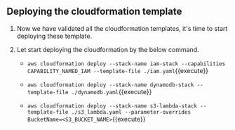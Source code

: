 ## Deploying the cloudformation template

1. Now we have validated all the cloudformation templates, it's time to start deploying these template.

2. Let start deploying the cloudformation by the below command.

	- `aws cloudformation deploy --stack-name iam-stack --capabilities CAPABILITY_NAMED_IAM --template-file ./iam.yaml`{{execute}}

	- `aws cloudformation deploy --stack-name dynamodb-stack --template-file ./dynamodb.yaml`{{execute}}

  	- `aws cloudformation deploy --stack-name s3-lambda-stack --template-file ./s3_lambda.yaml --parameter-overrides BucketName=<S3_BUCKET_NAME>`{{execute}}




	
